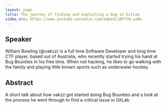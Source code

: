 ```yaml
---
layout: page
title: The journey of finding and exploiting a bug in GitLab
video_src: https://www.youtube-nocookie.com/embed/jBPYfN_uuRw
---
```


Speaker 
-----------------
William Bowling (@vakzz) is a full time Software Developer and long time CTF player, based out of Australia, who recently started trying his hand at Bug Bounties in his free time. When not hacking, he likes to go walking with the family and playing little known sports such as underwater hockey.

Abstract
-----------------
A short talk about how vakzz got started doing Bug Bounties and a look at the process he went through to find a critical issue in GitLab.
